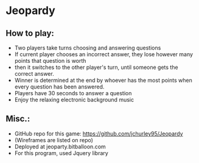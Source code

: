 # Jeopardy

## How to play: 
* Two players take turns choosing and answering questions
* If current player chooses an incorrect answer, they lose however many points that question is worth
* then it switches to the other player's turn, until someone gets the correct answer.
* Winner is determined at the end by whoever has the most points when every question has been answered.
* Players have 30 seconds to answer a question
* Enjoy the relaxing electronic background music

## Misc.:
* GitHub repo for this game: https://github.com/jchurley95/Jeopardy
* (Wireframes are listed on repo)
* Deployed at jeoparty.bitballoon.com
* For this program, used Jquery library
